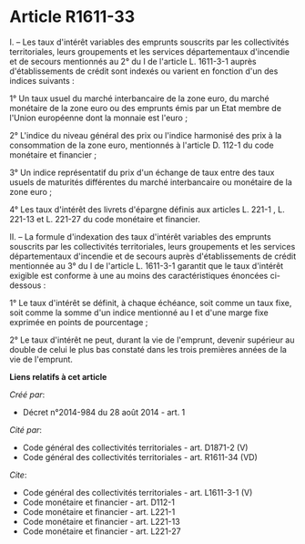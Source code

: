# Article R1611-33

I. – Les taux d'intérêt variables des emprunts souscrits par les collectivités territoriales, leurs groupements et les
services départementaux d'incendie et de secours mentionnés au 2° du I de l'article L. 1611-3-1 auprès d'établissements de
crédit sont indexés ou varient en fonction d'un des indices suivants :

1° Un taux usuel du marché interbancaire de la zone euro, du marché monétaire de la zone euro ou des emprunts émis par un
Etat membre de l'Union européenne dont la monnaie est l'euro ;

2° L'indice du niveau général des prix ou l'indice harmonisé des prix à la consommation de la zone euro, mentionnés à
l'article D. 112-1 du code monétaire et financier ;

3° Un indice représentatif du prix d'un échange de taux entre des taux usuels de maturités différentes du marché
interbancaire ou monétaire de la zone euro ;

4° Les taux d'intérêt des livrets d'épargne définis aux articles  L. 221-1 , L. 221-13 et L. 221-27 du code monétaire et
financier.

II. – La formule d'indexation des taux d'intérêt variables des emprunts souscrits par les collectivités territoriales, leurs
groupements et les services départementaux d'incendie et de secours auprès d'établissements de crédit mentionnée au 3° du I
de l'article L. 1611-3-1 garantit que le taux d'intérêt exigible est conforme à une au moins des caractéristiques énoncées
ci-dessous :

1° Le taux d'intérêt se définit, à chaque échéance, soit comme un taux fixe, soit comme la somme d'un indice mentionné au I
et d'une marge fixe exprimée en points de pourcentage ;

2° Le taux d'intérêt ne peut, durant la vie de l'emprunt, devenir supérieur au double de celui le plus bas constaté dans les
trois premières années de la vie de l'emprunt.

**Liens relatifs à cet article**

_Créé par_:

  - Décret n°2014-984 du 28 août 2014 - art. 1

_Cité par_:

  - Code général des collectivités territoriales - art. D1871-2 (V)
  - Code général des collectivités territoriales - art. R1611-34 (VD)

_Cite_:

  - Code général des collectivités territoriales - art. L1611-3-1 (V)
  - Code monétaire et financier - art. D112-1
  - Code monétaire et financier - art. L221-1
  - Code monétaire et financier - art. L221-13
  - Code monétaire et financier - art. L221-27
